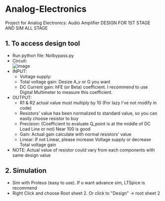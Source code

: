 # Analog-Electronics
Project for Analog Electronics: Audio Amplifier
DESIGN FOR 1ST STAGE AND SIM ALL STAGE



## 1. To access design tool
   - Run python file: Notbypass.py
   - Circuit:<br>
         ![image](https://github.com/user-attachments/assets/65e173d7-2b34-44f7-a6b1-273d8cdd82ef)
   - INPUT:
       + Voltage supply:
       + Total voltage gain: Desize A_v or G you want
       + DC Current gain: hFE (or Beta) coefficient. I recommend to use Digital Multimeter to measure this coefficient.
   - OUTPUT:
       + R1 & R2 actual value must multiply by 10 (For lazy I've not modify in code)
       + Resistors' value has been normalized to standard value, so you can easily choose resistor to buy 
       + Precision: (Coefficient to evaluate Q_point is at the middle of DC Load Line or not) Near 100 is good
       + Gain: Actual gain calculate with normal resistors' value
       + Linear: If not Linear, please increase Voltage supply or decrease Total voltage gain
   - NOTE: Actual value of resistor could vary from each components with same design value

## 2. Simulation
   - Sim with Proteus (easy to use). If u want advance sim, LTSpice is recommend
   - Right Click and choose Root sheet 2. Or click to "Design" -> root sheet 2

